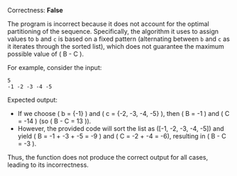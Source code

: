 Correctness: **False**

The program is incorrect because it does not account for the optimal partitioning of the sequence. Specifically, the algorithm it uses to assign values to `b` and `c` is based on a fixed pattern (alternating between `b` and `c` as it iterates through the sorted list), which does not guarantee the maximum possible value of \( B - C \).

For example, consider the input:
```
5
-1 -2 -3 -4 -5
```
Expected output: 
- If we choose \( b = \{-1\} \) and \( c = \{-2, -3, -4, -5\} \), then \( B = -1 \) and \( C = -14 \) (so \( B - C = 13 \)).
- However, the provided code will sort the list as \([-1, -2, -3, -4, -5]\) and yield \( B = -1 + -3 + -5 = -9 \) and \( C = -2 + -4 = -6\), resulting in \( B - C = -3 \).

Thus, the function does not produce the correct output for all cases, leading to its incorrectness.